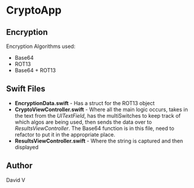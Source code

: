 # CryptoApp

## Encryption

Encryption Algorithms used:
- Base64
- ROT13
- Base64 + ROT13

## Swift Files
- **EncryptionData.swift** - Has a struct for the ROT13 object
- **CryptoViewController.swift** - Where all the main logic occurs, takes in the text from the *UITextField*, has the multiSwitches to keep track of which algos are being used, then sends the data over to *ResultsViewController*. The Base64 function is in this file, need to refactor to put it in the appropriate place.
- **ResultsViewController.swift** - Where the string is captured and then displayed

## Author
David V
